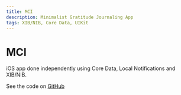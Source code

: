 ```yaml
---
title: MCI
description: Minimalist Gratitude Journaling App
tags: XIB/NIB, Core Data, UIKit  
---
```

# MCI

iOS app done independently using Core Data, Local Notifications and XIB/NIB. 

See the code on [GitHub](https://github.com/Galdineris/MCI)

